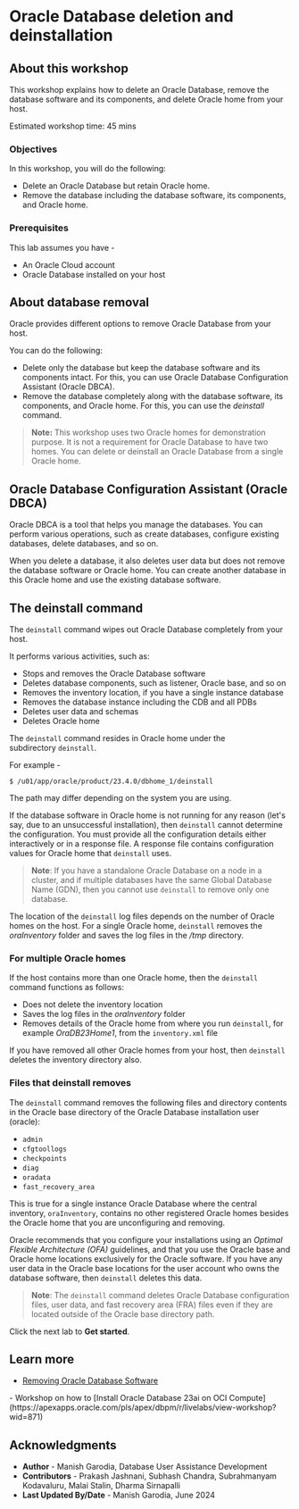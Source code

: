 # Oracle Database deletion and deinstallation

## About this workshop

This workshop explains how to delete an Oracle Database, remove the database software and its components, and delete Oracle home from your host.

Estimated workshop time: 45 mins

### Objectives

In this workshop, you will do the following:
 - Delete an Oracle Database but retain Oracle home.
 - Remove the database including the database software, its components, and Oracle home.

### Prerequisites

This lab assumes you have -
 - An Oracle Cloud account
 - Oracle Database installed on your host

## About database removal

Oracle provides different options to remove Oracle Database from your host.

You can do the following:
 - Delete only the database but keep the database software and its components intact. For this, you can use Oracle Database Configuration Assistant (Oracle DBCA).
 - Remove the database completely along with the database software, its components, and Oracle home. For this, you can use the *deinstall* command.

[](include:user-data)

> **Note:**  This workshop uses two Oracle homes for demonstration purpose. It is not a requirement for Oracle Database to have two homes. You can delete or deinstall an Oracle Database from a single Oracle home. 

## Oracle Database Configuration Assistant (Oracle DBCA)

Oracle DBCA is a tool that helps you manage the databases. You can perform various operations, such as create databases, configure existing databases, delete databases, and so on. 

When you delete a database, it also deletes user data but does not remove the database software or Oracle home. You can create another database in this Oracle home and use the existing database software.

## The deinstall command

The `deinstall` command wipes out Oracle Database completely from your host.

It performs various activities, such as:

 - Stops and removes the Oracle Database software
 - Deletes database components, such as listener, Oracle base, and so on
 - Removes the inventory location, if you have a single instance database
 - Removes the database instance including the CDB and all PDBs
 - Deletes user data and schemas
 - Deletes Oracle home

The `deinstall` command resides in Oracle home under the subdirectory `deinstall`.

For example -

```
$ /u01/app/oracle/product/23.4.0/dbhome_1/deinstall
```

The path may differ depending on the system you are using.

If the database software in Oracle home is not running for any reason (let's say, due to an unsuccessful installation), then `deinstall` cannot determine the configuration. You must provide all the configuration details either interactively or in a response file. A response file contains configuration values for Oracle home that `deinstall` uses.

> **Note**: If you have a standalone Oracle Database on a node in a cluster, and if multiple databases have the same Global Database Name (GDN), then you cannot use `deinstall` to remove only one database.

The location of the `deinstall` log files depends on the number of Oracle homes on the host. For a single Oracle home, `deinstall` removes the *oraInventory* folder and saves the log files in the */tmp* directory.

### For multiple Oracle homes

If the host contains more than one Oracle home, then the `deinstall` command functions as follows:

 - Does not delete the inventory location
 - Saves the log files in the *oraInventory* folder
 - Removes details of the Oracle home from where you run `deinstall`, for example *OraDB23Home1*, from the `inventory.xml` file

If you have removed all other Oracle homes from your host, then `deinstall` deletes the inventory directory also.

### Files that deinstall removes

The `deinstall` command removes the following files and directory contents in the Oracle base directory of the Oracle Database installation user (oracle):

 - `admin`
 - `cfgtoollogs`
 - `checkpoints`
 - `diag`
 - `oradata`
 - `fast_recovery_area`

This is true for a single instance Oracle Database where the central inventory, `oraInventory`, contains no other registered Oracle homes besides the Oracle home that you are unconfiguring and removing.

Oracle recommends that you configure your installations using an *Optimal Flexible Architecture (OFA)* guidelines, and that you use the Oracle base and Oracle home locations exclusively for the Oracle software. If you have any user data in the Oracle base locations for the user account who owns the database software, then `deinstall` deletes this data.

> **Note**: The `deinstall` command deletes Oracle Database configuration files, user data, and fast recovery area (FRA) files even if they are located outside of the Oracle base directory path. 

Click the next lab to **Get started**.

## Learn more

 - [Removing Oracle Database Software](https://docs.oracle.com/en/database/oracle/oracle-database/23/ladbi/removing-oracle-database-software.html#GUID-5619EBF0-C89E-4349-AE6F-A8F8B3B06BD1)
<if type="hidden">
 - Workshop on how to [Install Oracle Database 23ai on OCI Compute](https://apexapps.oracle.com/pls/apex/dbpm/r/livelabs/view-workshop?wid=871)
</if>

## Acknowledgments

 - **Author** - Manish Garodia, Database User Assistance Development
 - **Contributors** - Prakash Jashnani, Subhash Chandra, Subrahmanyam Kodavaluru<if type="hidden">, Malai Stalin, Dharma Sirnapalli</if>
 - **Last Updated By/Date** - Manish Garodia, June 2024
